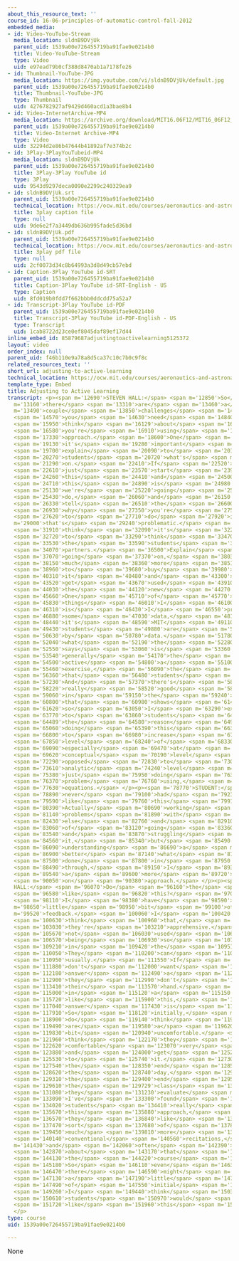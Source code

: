 ```yaml
---
about_this_resource_text: ''
course_id: 16-06-principles-of-automatic-control-fall-2012
embedded_media:
- id: Video-YouTube-Stream
  media_location: sldnB9DVjUk
  parent_uid: 1539a00e726455719ba91fae9e0214b0
  title: Video-YouTube-Stream
  type: Video
  uid: e97ead79b0cf388d8470ab1a7178fe26
- id: Thumbnail-YouTube-JPG
  media_location: https://img.youtube.com/vi/sldnB9DVjUk/default.jpg
  parent_uid: 1539a00e726455719ba91fae9e0214b0
  title: Thumbnail-YouTube-JPG
  type: Thumbnail
  uid: 4276782927af9429d460acd1a3bae8b4
- id: Video-InternetArchive-MP4
  media_location: https://archive.org/download/MIT16.06F12/MIT16_06F12_tlp1_final_300k.mp4
  parent_uid: 1539a00e726455719ba91fae9e0214b0
  title: Video-Internet Archive-MP4
  type: Video
  uid: 32294d2e86b47644b41892af7e374b2c
- id: 3Play-3PlayYouTubeid-MP4
  media_location: sldnB9DVjUk
  parent_uid: 1539a00e726455719ba91fae9e0214b0
  title: 3Play-3Play YouTube id
  type: 3Play
  uid: 9543d9297deca0090e2299c240329ea9
- id: sldnB9DVjUk.srt
  parent_uid: 1539a00e726455719ba91fae9e0214b0
  technical_location: https://ocw.mit.edu/courses/aeronautics-and-astronautics/16-06-principles-of-automatic-control-fall-2012/instructor-insights/acclimating-students/adjusting-to-active-learning/sldnB9DVjUk.srt
  title: 3play caption file
  type: null
  uid: 9de6e2f7a3449db636b995fade5d36bd
- id: sldnB9DVjUk.pdf
  parent_uid: 1539a00e726455719ba91fae9e0214b0
  technical_location: https://ocw.mit.edu/courses/aeronautics-and-astronautics/16-06-principles-of-automatic-control-fall-2012/instructor-insights/acclimating-students/adjusting-to-active-learning/sldnB9DVjUk.pdf
  title: 3play pdf file
  type: null
  uid: 2cf0073d34c8b64993a3d8d49cb57ebd
- id: Caption-3Play YouTube id-SRT
  parent_uid: 1539a00e726455719ba91fae9e0214b0
  title: Caption-3Play YouTube id-SRT-English - US
  type: Caption
  uid: 8fd019b0fdd7f662bbb0ddcdd75a52a7
- id: Transcript-3Play YouTube id-PDF
  parent_uid: 1539a00e726455719ba91fae9e0214b0
  title: Transcript-3Play YouTube id-PDF-English - US
  type: Transcript
  uid: 1cab8722d23ce0ef8045daf89ef17d44
inline_embed_id: 85879687adjustingtoactivelearning5125372
layout: video
order_index: null
parent_uid: f46b110e9a78a8d5ca37c10c7b0c9f8c
related_resources_text: ''
short_url: adjusting-to-active-learning
technical_location: https://ocw.mit.edu/courses/aeronautics-and-astronautics/16-06-principles-of-automatic-control-fall-2012/instructor-insights/acclimating-students/adjusting-to-active-learning
template_type: Embed
title: Adjusting to Active Learning
transcript: <p><span m='12690'>STEVEN HALL:</span> <span m='12850'>So</span> <span
  m='13160'>there</span> <span m='13310'>are</span> <span m='13460'>a</span> <span
  m='13490'>couple</span> <span m='13850'>challenges</span> <span m='14420'>that</span>
  <span m='14570'>you</span> <span m='14630'>need</span> <span m='14840'>to</span>
  <span m='15950'>think</span> <span m='16129'>about</span> <span m='16430'>when</span>
  <span m='16580'>you're</span> <span m='16910'>using</span> <span m='17180'>this</span>
  <span m='17330'>approach.</span> <span m='18600'>One</span> <span m='18950'>is</span>
  <span m='19130'>it's</span> <span m='19280'>important</span> <span m='19610'>to</span>
  <span m='19700'>explain</span> <span m='20090'>to</span> <span m='20180'>the</span>
  <span m='20270'>students</span> <span m='20720'>what's</span> <span m='20990'>going</span>
  <span m='21290'>on.</span> <span m='22410'>If</span> <span m='22520'>you</span>
  <span m='22610'>just</span> <span m='23570'>start</span> <span m='23960'>doing</span>
  <span m='24260'>this</span> <span m='24410'>and</span> <span m='24500'>say,</span>
  <span m='24710'>this</span> <span m='24890'>is</span> <span m='24980'>what</span>
  <span m='25130'>we're</span> <span m='25220'>going</span> <span m='25340'>to</span>
  <span m='25430'>do,</span> <span m='26060'>and</span> <span m='26150'>don't</span>
  <span m='26330'>tell</span> <span m='26510'>the</span> <span m='26600'>students</span>
  <span m='26930'>why</span> <span m='27350'>you're</span> <span m='27500'>going</span>
  <span m='27620'>to</span> <span m='27710'>do</span> <span m='27920'>it,</span> <span
  m='29000'>that's</span> <span m='29240'>problematic.</span> <span m='31850'>I</span>
  <span m='31910'>think</span> <span m='32090'>it's</span> <span m='32210'>important</span>
  <span m='32720'>to</span> <span m='33290'>think</span> <span m='33470'>of</span>
  <span m='33530'>the</span> <span m='33590'>students</span> <span m='33950'>as</span>
  <span m='34070'>partners.</span> <span m='36500'>Explain</span> <span m='36890'>what's</span>
  <span m='37070'>going</span> <span m='37370'>on,</span> <span m='38030'>they're</span>
  <span m='38150'>much</span> <span m='38360'>more</span> <span m='38510'>likely</span>
  <span m='38960'>to</span> <span m='39680'>buy</span> <span m='39980'>into</span>
  <span m='40310'>it</span> <span m='40480'>and</span> <span m='43300'>maybe</span>
  <span m='43520'>get</span> <span m='43670'>used</span> <span m='43910'>to</span>
  <span m='44030'>the</span> <span m='44120'>new</span> <span m='44270'>approach.</span>
  <span m='45660'>One</span> <span m='45710'>of</span> <span m='45770'>the</span>
  <span m='45830'>things</span> <span m='46010'>I</span> <span m='46100'>do</span>
  <span m='46310'>is</span> <span m='46430'>I</span> <span m='46550'>present</span>
  <span m='46880'>some</span> <span m='47030'>data,</span> <span m='48110'>because</span>
  <span m='48440'>it's</span> <span m='48590'>MIT</span> <span m='49110'>and</span>
  <span m='49430'>students</span> <span m='49880'>are</span> <span m='50150'>persuaded</span>
  <span m='50630'>by</span> <span m='50780'>data.</span> <span m='51780'>And</span>
  <span m='52040'>what</span> <span m='52190'>the</span> <span m='52280'>data</span>
  <span m='52550'>says</span> <span m='53060'>is</span> <span m='53360'>that</span>
  <span m='53540'>generally</span> <span m='54170'>the</span> <span m='54290'>more</span>
  <span m='54500'>active</span> <span m='54800'>a</span> <span m='55100'>learning</span>
  <span m='55460'>exercise,</span> <span m='56090'>the</span> <span m='56180'>more</span>
  <span m='56360'>that</span> <span m='56480'>students</span> <span m='56900'>learn.</span>
  <span m='57230'>And</span> <span m='57370'>there's</span> <span m='58070'>some</span>
  <span m='58220'>really</span> <span m='58520'>good</span> <span m='58760'>data</span>
  <span m='59060'>in</span> <span m='59150'>the</span> <span m='59240'>literature</span>
  <span m='60800'>that</span> <span m='60980'>shows</span> <span m='61400'>that,</span>
  <span m='61620'>so</span> <span m='63050'>I</span> <span m='63290'>explain</span>
  <span m='63770'>to</span> <span m='63860'>students</span> <span m='64280'>that</span>
  <span m='64489'>the</span> <span m='64580'>reason</span> <span m='64940'>I'm</span>
  <span m='65060'>doing</span> <span m='65390'>this</span> <span m='66350'>is</span>
  <span m='66800'>to</span> <span m='66980'>increase</span> <span m='67400'>their</span>
  <span m='67850'>level</span> <span m='68240'>of</span> <span m='68330'>understanding,</span>
  <span m='69090'>especially</span> <span m='69470'>at</span> <span m='69530'>the</span>
  <span m='69620'>conceptual</span> <span m='70190'>level</span> <span m='71420'>as</span>
  <span m='72290'>opposed</span> <span m='72830'>to</span> <span m='73070'>the</span>
  <span m='73610'>analytic</span> <span m='74240'>level</span> <span m='75140'>of</span>
  <span m='75380'>just</span> <span m='75950'>doing</span> <span m='76310'>a</span>
  <span m='76370'>problem</span> <span m='76760'>using,</span> <span m='77380'>the</span>
  <span m='77630'>equations.</span> </p><p><span m='78770'>STUDENT:</span> <span m='78830'>I've</span>
  <span m='78890'>never</span> <span m='79100'>had</span> <span m='79230'>a recitation</span>
  <span m='79590'>like</span> <span m='79760'>this</span> <span m='79910'>before.</span>
  <span m='80390'>Actually</span> <span m='80690'>working</span> <span m='81020'>on</span>
  <span m='81140'>problems</span> <span m='81890'>with</span> <span m='82070'>everybody</span>
  <span m='82430'>else</span> <span m='82760'>and</span> <span m='82910'>kind</span>
  <span m='83060'>of</span> <span m='83120'>going</span> <span m='83360'>through</span>
  <span m='83540'>and</span> <span m='83870'>struggling</span> <span m='84380'>through</span>
  <span m='84560'>it,</span> <span m='85340'>but</span> <span m='85490'>eventually</span>
  <span m='86090'>understanding</span> <span m='86690'>a</span> <span m='86750'>lot</span>
  <span m='86900'>better</span> <span m='87140'>what</span> <span m='87320'>was</span>
  <span m='87500'>done</span> <span m='87800'>in</span> <span m='87950'>lecture</span>
  <span m='88490'>through,</span> <span m='89150'>I</span> <span m='89390'>guess,</span>
  <span m='89540'>a</span> <span m='89600'>more</span> <span m='89720'>hands</span>
  <span m='90050'>on</span> <span m='90380'>approach.</span> </p><p><span m='95980'>STEVEN
  HALL:</span> <span m='96070'>Do</span> <span m='96160'>the</span> <span m='96250'>students</span>
  <span m='96580'>like</span> <span m='96820'>this?</span> <span m='97000'>Well,</span>
  <span m='98110'>I</span> <span m='98380'>have</span> <span m='98590'>a</span> <span
  m='98650'>little</span> <span m='98950'>bit</span> <span m='99100'>of</span> <span
  m='99520'>feedback.</span> <span m='100060'>I</span> <span m='100420'>do</span>
  <span m='100630'>think</span> <span m='100960'>that,</span> <span m='101740'>initially,</span>
  <span m='103030'>they're</span> <span m='103210'>apprehensive.</span> <span m='105340'>They're</span>
  <span m='105670'>not</span> <span m='106030'>used</span> <span m='106450'>to</span>
  <span m='106570'>being</span> <span m='106930'>so</span> <span m='107770'>exposed</span>
  <span m='109210'>in</span> <span m='109420'>the</span> <span m='109510'>classroom.</span>
  <span m='110050'>They</span> <span m='110200'>can</span> <span m='110350'>hide,</span>
  <span m='110950'>usually.</span> <span m='111550'>If</span> <span m='111760'>they</span>
  <span m='111880'>don't</span> <span m='112000'>want</span> <span m='112120'>to</span>
  <span m='112180'>answer</span> <span m='112490'>a</span> <span m='112540'>question,</span>
  <span m='112900'>they</span> <span m='112990'>don't</span> <span m='113170'>raise</span>
  <span m='113410'>their</span> <span m='113570'>hand.</span> <span m='114790'>But</span>
  <span m='115000'>in</span> <span m='115120'>a</span> <span m='115150'>situation</span>
  <span m='115720'>like</span> <span m='115900'>this,</span> <span m='116610'>everyone's</span>
  <span m='117040'>answer</span> <span m='117430'>is</span> <span m='117550'>visible.</span>
  <span m='117910'>So</span> <span m='118120'>initially,</span> <span m='118720'>I</span>
  <span m='118900'>do</span> <span m='119140'>think</span> <span m='119410'>they</span>
  <span m='119490'>are</span> <span m='119580'>a</span> <span m='119620'>little</span>
  <span m='119830'>bit</span> <span m='120940'>uncomfortable.</span> <span m='121900'>I</span>
  <span m='121960'>think</span> <span m='122170'>they</span> <span m='122290'>get</span>
  <span m='122620'>comfortable</span> <span m='123070'>very</span> <span m='123340'>quickly</span>
  <span m='123880'>and</span> <span m='124000'>get</span> <span m='125290'>used</span>
  <span m='125530'>to</span> <span m='125740'>it.</span> <span m='127300'>At</span>
  <span m='127540'>the</span> <span m='128350'>end</span> <span m='128530'>of</span>
  <span m='128620'>the</span> <span m='128740'>day,</span> <span m='129190'>at</span>
  <span m='129310'>the</span> <span m='129400'>end</span> <span m='129550'>of</span>
  <span m='129610'>the</span> <span m='129729'>class</span> <span m='130930'>when</span>
  <span m='131080'>they</span> <span m='131230'>evaluate</span> <span m='131890'>it,</span>
  <span m='133090'>I've</span> <span m='133300'>found</span> <span m='133840'>that</span>
  <span m='134020'>students</span> <span m='134410'>really</span> <span m='134950'>like</span>
  <span m='135670'>this</span> <span m='135880'>approach,</span> <span m='136330'>that</span>
  <span m='136570'>they</span> <span m='136840'>like</span> <span m='137290'>this</span>
  <span m='137470'>sort</span> <span m='137680'>of</span> <span m='137800'>recitation</span>
  <span m='139450'>much</span> <span m='139810'>more</span> <span m='139960'>than</span>
  <span m='140140'>conventional</span> <span m='140560'>recitations,</span> <span
  m='141430'>and</span> <span m='142060'>often</span> <span m='142390'>comment</span>
  <span m='142870'>about</span> <span m='143170'>that</span> <span m='143980'>in</span>
  <span m='144130'>the</span> <span m='144220'>course</span> <span m='144490'>evaluation.</span>
  <span m='145180'>So</span> <span m='146110'>even</span> <span m='146380'>though</span>
  <span m='146470'>there</span> <span m='146590'>might</span> <span m='146740'>be</span>
  <span m='147130'>a</span> <span m='147190'>little</span> <span m='147400'>bit</span>
  <span m='147490'>of</span> <span m='147550'>initial</span> <span m='147940'>reluctance,</span>
  <span m='149260'>I</span> <span m='149440'>think</span> <span m='150310'>most</span>
  <span m='150610'>students</span> <span m='150970'>would</span> <span m='151480'>really</span>
  <span m='151720'>like</span> <span m='151960'>this</span> <span m='152170'>approach.</span>
  </p>
type: course
uid: 1539a00e726455719ba91fae9e0214b0

---
```

None